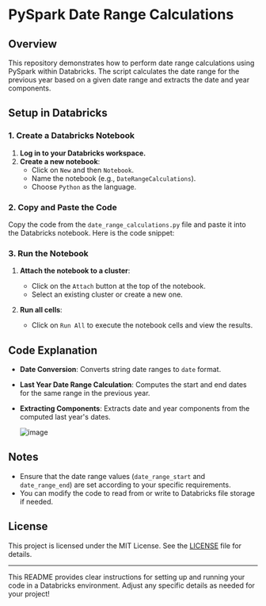 # PySpark Date Range Calculations 

## Overview

This repository demonstrates how to perform date range calculations using PySpark within Databricks. The script calculates the date range for the previous year based on a given date range and extracts the date and year components.

## Setup in Databricks

### 1. Create a Databricks Notebook

1. **Log in to your Databricks workspace.**
2. **Create a new notebook**:
   - Click on `New` and then `Notebook`.
   - Name the notebook (e.g., `DateRangeCalculations`).
   - Choose `Python` as the language.

### 2. Copy and Paste the Code

Copy the code from the `date_range_calculations.py` file and paste it into the Databricks notebook. Here is the code snippet:

### 3. Run the Notebook

1. **Attach the notebook to a cluster**:
   - Click on the `Attach` button at the top of the notebook.
   - Select an existing cluster or create a new one.

2. **Run all cells**:
   - Click on `Run All` to execute the notebook cells and view the results.

## Code Explanation

- **Date Conversion**: Converts string date ranges to `date` format.
- **Last Year Date Range Calculation**: Computes the start and end dates for the same range in the previous year.
- **Extracting Components**: Extracts date and year components from the computed last year's dates.
  
   ![image](https://github.com/user-attachments/assets/f0ed87bc-7a75-4cbe-afe4-bf5f07a474ce)


## Notes

- Ensure that the date range values (`date_range_start` and `date_range_end`) are set according to your specific requirements.
- You can modify the code to read from or write to Databricks file storage if needed.

## License

This project is licensed under the MIT License. See the [LICENSE](LICENSE) file for details.

---

This README provides clear instructions for setting up and running your code in a Databricks environment. Adjust any specific details as needed for your project!
